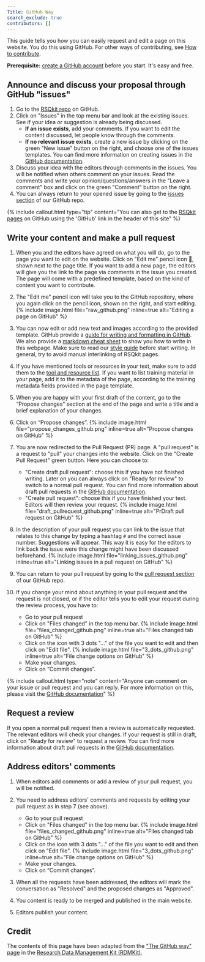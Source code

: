 ```yaml
---
Title: GitHub Way
search_exclude: true
contributors: []
--- 
```


This guide tells you how you can easily request and edit a page on this website. You do this using GitHub. For other ways of contributing, see [How to contribute](how_to_contribute).


**Prerequisite:** [create a GitHub account](https://github.com/join) before you start. It's easy and free.

## Announce and discuss your proposal through GitHub "issues"
1. Go to the [RSQkit repo](https://github.com/EVERSE-ResearchSoftware/RSQKit/) on GitHub.
2. Click on "Issues" in the top menu bar and look at the existing issues. See if your idea or suggestion is already being discussed.
      * **If an issue exists**, add your comments. If you want to edit the content discussed, let people know through the comments.
      * **If no relevant issue exists**, create a new issue by clicking on the green "New issue" button on the right, and choose one of the issues templates. You can find more information on creating issues in the [GitHub documentation](https://docs.github.com/en/github/managing-your-work-on-github/creating-an-issue).
3. Discuss your idea with the editors through comments in the issues. You will be notified when others comment on your issues. Read the comments and write your opinion/questions/answers in the "Leave a comment" box and click on the green "Comment" button on the right.
4. You can always return to your opened issue by going to the [issues section](https://github.com/EVERSE-ResearchSoftware/RSQKit/issues) of our GitHub repo.

{% include callout.html type="tip" content="You can also get to the [RSQkit pages](https://github.com/EVERSE-ResearchSoftware/RSQKit) on GitHub using the 'GitHub' link in the header of this site" %}

## Write your content and make a pull request

1. When you and the editors have agreed on what you will do, go to the page you want to edit on the website. Click on "Edit me" pencil icon :pencil:, shown next to the page title. If you want to add a new page, the editors will give you the link to the page via comments in the issue you created. The page will come with a predefined template, based on the kind of content you want to contribute.
1. The "Edit me" pencil icon will take you to the GitHub repository, where you again click on the pencil icon, shown on the right, and start editing.
   {% include image.html file="raw_github.png" inline=true alt="Editing a page on GitHub" %}
1. You can now edit or add new text and images according to the provided template. GitHub provide a [guide for writing and formatting in GitHub](https://docs.github.com/en/github/writing-on-github/getting-started-with-writing-and-formatting-on-github). We also provide a [markdown cheat sheet](markdown_cheat_sheet) to show you how to write in this webpage. Make sure to read our [style guide](style_guide) before start writing. In general, try to avoid manual interlinking of RSQkit pages.
1. If you have mentioned tools or resources in your text, make sure to add them to the [tool and resource list](tool_resource_update). If you want to list training material in your page, add it to the metadata of the page, according to the training metadata fields provided in the page template.
1. When you are happy with your first draft of the content, go to the “Propose changes” section at the end of the page and write a title and a brief explanation of your changes.
1. Click on “Propose changes”.
   {% include image.html file="propose_changes_github.png" inline=true alt="Propose changes on GitHub" %}
1. You are now redirected to the Pull Request (PR) page. A "pull request" is a request to "pull" your changes into the website. Click on the "Create Pull Request" green button. Here you can choose to:
     * "Create draft pull request": choose this if you have not finished writing. Later on you can always click on "Ready for review" to switch to a normal pull request. You can find more information about draft pull requests in the [GitHub documentation](https://docs.github.com/en/github/collaborating-with-issues-and-pull-requests/about-pull-requests#draft-pull-requests).
     * "Create pull request": choose this if you have finished your text. Editors will then review your request.
       {% include image.html file="draft_pullrequest_github.png" inline=true alt="PrDraft pull request on GitHub" %}

1. In the description of your pull request you can link to the issue that relates to this change by typing a hashtag `#` and the correct issue number. Suggestions will appear. This way it is easy for the editors to link back the issue were this change might have been discussed beforehand.
    {% include image.html file="linking_issues_github.png" inline=true alt="Linking issues in a pull request on GitHub" %}

1. You can return to your pull request by going to the [pull request section](https://github.com/EVERSE-ResearchSoftware/RSQKit/pulls) of our GitHub repo.

1. If you change your mind about anything in your pull request and the request is not closed, or if the editor tells you to edit your request during the review process, you have to:
    * Go to your pull request
    * Click on "Files changed" in the top menu bar.
      {% include image.html file="files_changed_github.png" inline=true alt="Files changed tab on GitHub" %}
    * Click on the icon with 3 dots "..." of the file you  want to edit and then click on "Edit file".
      {% include image.html file="3_dots_github.png" inline=true alt="File change options on GitHub" %}
    * Make your changes.
    * Click on “Commit changes”.

{% include callout.html type="note" content="Anyone can comment on your issue or pull request and you can reply. For more information on this, please visit the [GitHub documentation](https://docs.github.com/en/github/collaborating-with-issues-and-pull-requests/commenting-on-a-pull-request)" %}

## Request a review

If you open a normal pull request then a review is automatically requested. The relevant editors will check your changes. If your request is still in draft, click on "Ready for review" to request a review. You can find more information about draft pull requests in the [GitHub documentation](https://docs.github.com/en/github/collaborating-with-issues-and-pull-requests/changing-the-stage-of-a-pull-request#marking-a-pull-request-as-ready-for-review).

## Address editors' comments

1. When editors add comments or add a review of your pull request, you will be notified.
1. You need to address editors' comments and requests by editing your pull request as in step 7 (see above).
   * Go to your pull request
   * Click on "Files changed" in the top menu bar.
     {% include image.html file="files_changed_github.png" inline=true alt="Files changed tab on GitHub" %}
   * Click on the icon with 3 dots "..." of the file you  want to edit and then click on "Edit file".
     {% include image.html file="3_dots_github.png" inline=true alt="File change options on GitHub" %}
   * Make your changes.
   * Click on “Commit changes”.

1. When all the requests have been addressed, the editors will mark the conversation as "Resolved" and the proposed changes as "Approved".
1. You content is ready to be merged and published in the main website.
1. Editors publish your content.

## Credit

The contents of this page have been adapted from the ["The GitHub way" page](https://rdmkit.elixir-europe.org/github_way) in the [Research Data Management Kit (RDMKit)](https://rdmkit.elixir-europe.org/).
